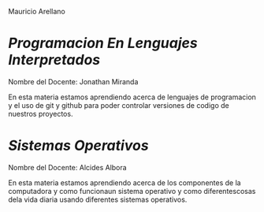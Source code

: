 Mauricio Arellano

# _Programacion En Lenguajes Interpretados_

  Nombre del Docente: Jonathan Miranda  
  
  En esta materia estamos aprendiendo acerca de lenguajes de programacion y el uso de git y github para poder controlar versiones de codigo de nuestros proyectos.

# _Sistemas Operativos_

  Nombre del Docente: Alcides Albora  
  
  En esta materia estamos aprendiendo acerca de los componentes de la computadora y como funcionaun sistema operativo y como diferentescosas dela vida diaria usando diferentes sistemas operativos.




